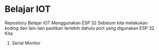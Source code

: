 # Belajar IOT 
Repository Belajar IOT Menggunakan ESP 32
Sebelum kita melakukan koding dan lain-lain pastikan terlebih dahulu port yang digunakan ESP 32 Kita 
1. Serial Monitor
   
